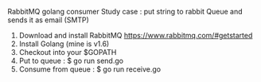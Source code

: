 RabbitMQ golang consumer
Study case : put string to rabbit Queue and sends it as email (SMTP)
1. Download and install RabbitMQ https://www.rabbitmq.com/#getstarted
2. Install Golang (mine is v1.6)
3. Checkout into your $GOPATH
4. Put to queue : $ go run send.go
5. Consume from queue : $ go run receive.go
